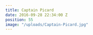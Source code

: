 ```yaml
---
title: Captain Picard
date: 2016-09-28 22:34:00 Z
position: 55
image: "/uploads/Captain-Picard.jpg"
---
```


